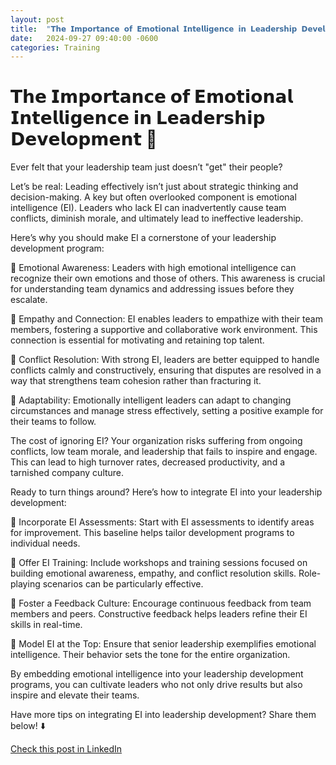 ```yaml
---
layout: post
title:  "𝗧𝗵𝗲 𝗜𝗺𝗽𝗼𝗿𝘁𝗮𝗻𝗰𝗲 𝗼𝗳 𝗘𝗺𝗼𝘁𝗶𝗼𝗻𝗮𝗹 𝗜𝗻𝘁𝗲𝗹𝗹𝗶𝗴𝗲𝗻𝗰𝗲 𝗶𝗻 𝗟𝗲𝗮𝗱𝗲𝗿𝘀𝗵𝗶𝗽 𝗗𝗲𝘃𝗲𝗹𝗼𝗽𝗺𝗲𝗻𝘁 🌟"
date:   2024-09-27 09:40:00 -0600
categories: Training
---
```


# 𝗧𝗵𝗲 𝗜𝗺𝗽𝗼𝗿𝘁𝗮𝗻𝗰𝗲 𝗼𝗳 𝗘𝗺𝗼𝘁𝗶𝗼𝗻𝗮𝗹 𝗜𝗻𝘁𝗲𝗹𝗹𝗶𝗴𝗲𝗻𝗰𝗲 𝗶𝗻 𝗟𝗲𝗮𝗱𝗲𝗿𝘀𝗵𝗶𝗽 𝗗𝗲𝘃𝗲𝗹𝗼𝗽𝗺𝗲𝗻𝘁 🌟

Ever felt that your leadership team just doesn’t "get" their people?

Let’s be real: Leading effectively isn’t just about strategic thinking and decision-making. A key but often overlooked component is emotional intelligence (EI). Leaders who lack EI can inadvertently cause team conflicts, diminish morale, and ultimately lead to ineffective leadership.

Here’s why you should make EI a cornerstone of your leadership development program:

📌 Emotional Awareness: Leaders with high emotional intelligence can recognize their own emotions and those of others. This awareness is crucial for understanding team dynamics and addressing issues before they escalate.

📌 Empathy and Connection: EI enables leaders to empathize with their team members, fostering a supportive and collaborative work environment. This connection is essential for motivating and retaining top talent.

📌 Conflict Resolution: With strong EI, leaders are better equipped to handle conflicts calmly and constructively, ensuring that disputes are resolved in a way that strengthens team cohesion rather than fracturing it.

📌 Adaptability: Emotionally intelligent leaders can adapt to changing circumstances and manage stress effectively, setting a positive example for their teams to follow.

The cost of ignoring EI? Your organization risks suffering from ongoing conflicts, low team morale, and leadership that fails to inspire and engage. This can lead to high turnover rates, decreased productivity, and a tarnished company culture.

Ready to turn things around? Here’s how to integrate EI into your leadership development:

🎯 Incorporate EI Assessments: Start with EI assessments to identify areas for improvement. This baseline helps tailor development programs to individual needs.

🎯 Offer EI Training: Include workshops and training sessions focused on building emotional awareness, empathy, and conflict resolution skills. Role-playing scenarios can be particularly effective.

🎯 Foster a Feedback Culture: Encourage continuous feedback from team members and peers. Constructive feedback helps leaders refine their EI skills in real-time.

🎯 Model EI at the Top: Ensure that senior leadership exemplifies emotional intelligence. Their behavior sets the tone for the entire organization.

By embedding emotional intelligence into your leadership development programs, you can cultivate leaders who not only drive results but also inspire and elevate their teams.

Have more tips on integrating EI into leadership development? Share them below! ⬇️

[Check this post in LinkedIn](https://www.linkedin.com/posts/xmorera_leadershipdevelopment-emotionalintelligence-activity-7245426988520210432-k9GC?utm_source=share&utm_medium=member_desktop)